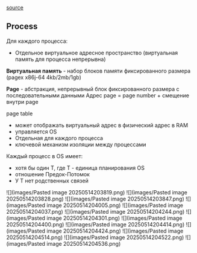 
[source](https://docs.google.com/presentation/d/1TX3f4aXW07mOcRB3nrW7_cC7Jzsa5nJ1oZRhPufFYII/edit?slide=id.g346642ea1e6_0_84#slide=id.g346642ea1e6_0_84)

## Process
Для каждого процесса:
- Отдельное виртуальное адресное пространство (виртуальная память для процесса непрерывна)

**Виртуальная память** - набор блоков памяти фиксированного размера (pagex x86j-64 4kb/2mb/1gb)

**Page** - абстракция, непрерывный блок фиксированного размера с последовательными данными
Адрес page = page number + смещение внутри page

page table 
- может отображать виртуальный адрес в физический адрес в RAM 
- управляется OS
- Отдельная для каждого процесса
- ключевой механизм изоляции между процессами

Каждый процесс в OS имеет:
- хотя бы один T, где T - единица планирования OS
- отношение Предок-Потомок 
- У T нет родственных связей

![](images/Pasted image 20250514203819.png)
![](images/Pasted image 20250514203828.png)
![](images/Pasted image 20250514203847.png)
![](images/Pasted image 20250514204005.png)
![](images/Pasted image 20250514204037.png)
![](images/Pasted image 20250514204244.png)
![](images/Pasted image 20250514204301.png)
![](images/Pasted image 20250514204400.png)
![](images/Pasted image 20250514204414.png)
![](images/Pasted image 20250514204424.png)
![](images/Pasted image 20250514204514.png)
![](images/Pasted image 20250514204522.png)
![](images/Pasted image 20250514204536.png)
















